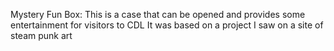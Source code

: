 Mystery Fun Box:
This is a case that can be opened and provides some entertainment for visitors to CDL
It was based on a project I saw on a site of steam punk art
